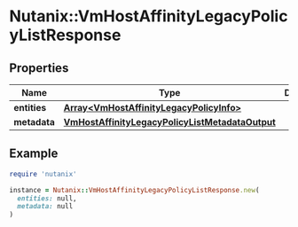 # Nutanix::VmHostAffinityLegacyPolicyListResponse

## Properties

| Name | Type | Description | Notes |
| ---- | ---- | ----------- | ----- |
| **entities** | [**Array&lt;VmHostAffinityLegacyPolicyInfo&gt;**](VmHostAffinityLegacyPolicyInfo.md) |  | [optional] |
| **metadata** | [**VmHostAffinityLegacyPolicyListMetadataOutput**](VmHostAffinityLegacyPolicyListMetadataOutput.md) |  |  |

## Example

```ruby
require 'nutanix'

instance = Nutanix::VmHostAffinityLegacyPolicyListResponse.new(
  entities: null,
  metadata: null
)
```

